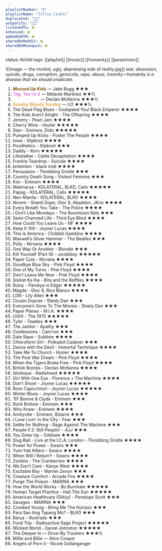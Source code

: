 ```yaml
---
playlistNumber: "8"
playlistName: "{{file.link}}"
duplicated: "👍🏻"
onSpotify: "👍🏻"
listenedTo: ❌
enhanced: ❌
addedOnRYM: ❌
sharedOnReddit: ❌
sharedOnMonoquin: ❌
---
```

status: #child 
tags: [[playlist]] [[music]] [[humanity]] [[pessimism]] 

![[image — the morbid, ugly, depressing side of reality.jpg]]
*war, obsession, suicide, drugs, corruption, genocide, rape, abuse, insanity—humanity is a disease that we should eradicate.*

1. <b><i><span style="color:#825519">Messed Up Kids</span></b></i> — Jake Bugg ★★★
2. <b><i><span style="color:#D777D3">Tag, You’re It</span></b></i> — Melanie Martinez ★★½
3. <b><i><span style="color:#FFFFFF">Paracetamol</span></b></i> — Declan McKenna ★★★½
4. <b><i><span style="color:#DEA749">Sunday Bloody Sunday</span></b></i> — U2 ★★★½
5. The Dead Flag Blues - Godspeed You! Black Emperor ★★★★
6. The Kids Aren’t Alright - The Offspring ★★★★
7. Jeremy - Pearl Jam ★★★★
8. Cherry Wine - Hozier ★★★★★
9. Stan - Eminem, Dido ★★★★★
10. Pumped Up Kicks - Foster The People ★★★★
11. Iowa - Slipknot ★★★★
12. Prosthetics - Slipknot ★★★
13. Daddy - Korn ★★★★★
14. Lifestalker - Cattle Decapitation ★★★★
15. Frankie Teardrop - Suicide ★★★★
16. bmbmbm - black midi ★★★★
17. Persuasion - Throbbing Gristle ★★★
18. Country Death Song - Violent Femmes ★★★
19. Kim - Eminem ★★★★
20. Makinarya - KOLATERAL, BLKD, Calix ★★★★★
21. Papag - KOLATERAL, Calix ★★★★★
22. Neo-Manila - KOLATERAL, BLKD ★★★★
23. Norem - Shanti Dope, Gloc 9, Abaddon, JKris ★★★★
24. Every Breath You Take - The Police ★★★★
25. I Don’t Like Mondays - The Boomtown Rats ★★★
26. Semi-Charmed Life - Third Eye Blind ★★★★
27. How Could You Leave Us - NF ★★★★
28. Keep It 100 - Joyner Lucas ★★★★
29. This Is America - Childish Gambino ★★★★
30. Maxwell’s Silver Hammer - The Beatles ★★★
31. Polly - Nirvana ★★★★
32. One Way Or Another - Blondie ★★★
33. Kill Yourself (Part III) - $uicideboy$ ★★★★★
34. Paper Cuts - Nirvana ★★★★
35. Goodbye Blue Sky - Pink Floyd ★★★★
36. One of My Turns - Pink Floyd ★★★★
37. Don’t Leave Me Now - Pink Floyd ★★★★
38. Sisikat Ka Iha - Bita and the Botflies ★★★★
39. Buloy - Parokya ni Edgar ★★★★★
40. Magda - Gloc 9, Rico Blanco ★★★★
41. LDN - Lily Allen ★★★
42. Cousin Dupree - Steely Dan ★★★
43. Everyone’s Gone To The Movies - Steely Dan ★★★
44. Paper Planes - M.I.A. ★★★★
45. UGH! - The 1975 ★★★★★
46. Tyler - Toadies ★★★
47. The Janitor - Apathy ★★★
48. Confessions - Cam’ron ★★★
49. Date Rape - Sublime ★★★★
50. Chloroform Girl - Polkadot Cadaver ★★★
51. Dance with the Devil - Immortal Technique ★★★★
52. Take Me To Church - Hozier ★★★★
53. The Post War Dream - Pink Floyd ★★★★
54. When the Tigers Broke Free - Pink Floyd ★★★★
55. British Bombs - Declan McKenna ★★★★
56. Idioteque - Radiohead ★★★★★
57. Girl With One Eye - Florence + The Machine ★★★★
58. Don’t Shoot - Joyner Lucas ★★★★★
59. Ross Capicchioni - Joyner Lucas ★★★★★
60. Winter Blues - Joyner Lucas ★★★★
61. ‘97 Bonnie & Clyde - Eminem ★★★
62. Rock Bottom - Eminem ★★★
63. Who Knew - Eminem ★★★★
64. Amityville - Eminem, Bizarre ★★★
65. I Love Livin’ in the City - Fear ★★★
66. Settle for Nothing - Rage Against The Machine ★★★
67. People II 2: Still Peoplin’ - AJJ ★★★
68. You Grew Up - Oddisee ★★★★
69. Slug Bait - Live at the I.C.A. London - Throbbing Gristle ★★★★
70. Power for Power - Swans ★★★
71. Yum-Yab Killers - Swans ★★★★
72. When Will I Return? - Swans ★★★★
73. Zombie - The Cranberries ★★★★
74. We Don’t Care - Kanye West ★★★★
75. Excitable Boy - Warren Zevon ★★★
76. Creature Comfort - Arcade Fire ★★★★
77. Purge The Poison - MARINA ★★★
78. How the World Works - Bo Burnham ★★★★★
79. Human Target Practice - Hail The Sun ★★★★★
80. American Healthcare (Glitzy) - Penelope Scott ★★★
81. Savages - MARINA ★★★
82. Crooked Young - Bring Me The Horizon ★★★
83. Para San Ang Tapang Mo? - BLKD ★★★
84. Barya - Illustrado ★★★
85. Food Trip - Radioactive Sago Project ★★★★★
86. Wicked World - Daniel Johnston ★★★★★
87. The Deeper In — Drive-By Truckers ★★★½
88. Millie and Billie — Alice Cooper
89. Angels of Porn II - Nicole Dollanganger
